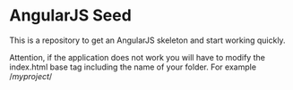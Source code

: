 # AngularJS Seed
This is a repository to get an AngularJS skeleton and start working quickly.

Attention, if the application does not work you will have to modify the index.html base tag including the name of your folder. For example /*myproject*/
